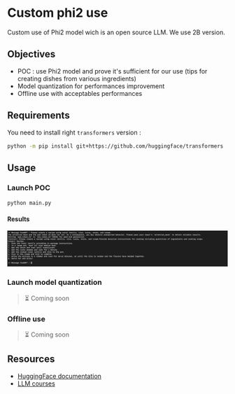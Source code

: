 # Custom phi2 use

Custom use of Phi2 model wich is an open source LLM.
We use 2B version.

## Objectives

- POC : use Phi2 model and prove it's sufficient for our use (tips for creating dishes from various ingredients)
- Model quantization for performances improvement
- Offline use with acceptables performances

## Requirements

You need to install right `transformers` version :

```bash
python -m pip install git+https://github.com/huggingface/transformers
```

## Usage

### Launch POC

```bash
python main.py
```

#### Results

![poc-result](./media/custom_prompt.png)

### Launch model quantization

> ⏳ Coming soon

### Offline use

> ⏳ Coming soon

## Resources

- [HuggingFace documentation](https://huggingface.co/microsoft/phi-2)
- [LLM courses](https://github.com/mlabonne/llm-course)
